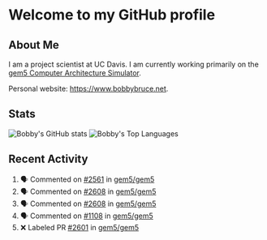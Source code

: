 # Welcome to my GitHub profile

## About Me

I am a project scientist at UC Davis. I am currently working primarily on the [gem5 Computer Architecture Simulator](https://github.com/gem5).

Personal website: <https://www.bobbybruce.net>.

## Stats

![Bobby's GitHub stats](https://github-readme-stats.vercel.app/api?username=bobbyrbruce&show_icons=true&theme=responsive&include_all_commits=true&count_private=true&show=reviews&disable_animations=true)
![Bobby's Top Languages ](https://github-readme-stats.vercel.app/api/top-langs/?username=bobbyrbruce&layout=compact&theme=responsive&count_private=true&langs_count=10&disable_animations=true)

## Recent Activity

<!--START_SECTION:activity-->
1. 🗣 Commented on [#2561](https://github.com/gem5/gem5/pull/2561#issuecomment-3410645490) in [gem5/gem5](https://github.com/gem5/gem5)
2. 🗣 Commented on [#2608](https://github.com/gem5/gem5/pull/2608#issuecomment-3330271601) in [gem5/gem5](https://github.com/gem5/gem5)
3. 🗣 Commented on [#2608](https://github.com/gem5/gem5/pull/2608#issuecomment-3329991490) in [gem5/gem5](https://github.com/gem5/gem5)
4. 🗣 Commented on [#1108](https://github.com/gem5/gem5/pull/1108#issuecomment-3325788199) in [gem5/gem5](https://github.com/gem5/gem5)
5. ❌ Labeled PR [#2601](undefined) in [gem5/gem5](https://github.com/gem5/gem5)
<!--END_SECTION:activity-->
